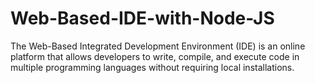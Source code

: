 # Web-Based-IDE-with-Node-JS
The Web-Based Integrated Development Environment (IDE) is an online platform that allows developers to write, compile, and execute code in multiple programming languages without requiring local installations.
